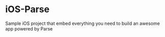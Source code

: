 iOS-Parse
=========

Sample iOS project that embed everything you need to build an awesome app powered by Parse
